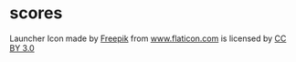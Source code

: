 scores
======

<div>
  Launcher Icon made by <a href="http://www.freepik.com" title="Freepik">Freepik</a>
  from <a href="http://www.flaticon.com" title="Flaticon">www.flaticon.com</a>
  is licensed by <a href="http://creativecommons.org/licenses/by/3.0/" title="Creative Commons BY 3.0" target="_blank">CC BY 3.0</a>
</div>

